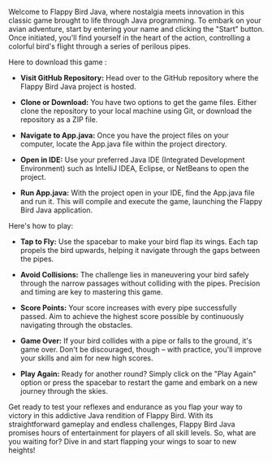 Welcome to Flappy Bird Java, where nostalgia meets innovation in this classic game brought to life through Java programming.
 To embark on your avian adventure, start by entering your name and clicking the "Start" button. Once initiated, you'll find yourself in the heart of the action, controlling a colorful bird's flight through a series of perilous pipes.

 Here to download this game :

- **Visit GitHub Repository:** Head over to the GitHub repository where the Flappy Bird Java project is hosted.

- **Clone or Download:** You have two options to get the game files. Either clone the repository to your local machine using Git, or download the repository as a ZIP file.

- **Navigate to App.java:** Once you have the project files on your computer, locate the App.java file within the project directory.

- **Open in IDE:** Use your preferred Java IDE (Integrated Development Environment) such as IntelliJ IDEA, Eclipse, or NetBeans to open the project.

- **Run App.java:** With the project open in your IDE, find the App.java file and run it. This will compile and execute the game, launching the Flappy Bird Java application.

 Here's how to play:

- **Tap to Fly:** Use the spacebar to make your bird flap its wings. Each tap propels the bird upwards, helping it navigate through the gaps between the pipes.
  
- **Avoid Collisions:** The challenge lies in maneuvering your bird safely through the narrow passages without colliding with the pipes. Precision and timing are key to mastering this game.
  
- **Score Points:** Your score increases with every pipe successfully passed. Aim to achieve the highest score possible by continuously navigating through the obstacles.
  
- **Game Over:** If your bird collides with a pipe or falls to the ground, it's game over. Don't be discouraged, though – with practice, you'll improve your skills and aim for new high scores.
  
- **Play Again:** Ready for another round? Simply click on the "Play Again" option or press the spacebar to restart the game and embark on a new journey through the skies.

Get ready to test your reflexes and endurance as you flap your way to victory in this addictive Java rendition of Flappy Bird. 
With its straightforward gameplay and endless challenges, Flappy Bird Java promises hours of entertainment for players of all skill levels. 
So, what are you waiting for? Dive in and start flapping your wings to soar to new heights!